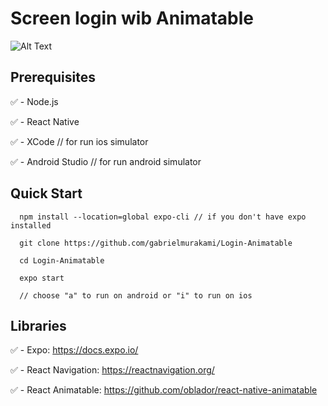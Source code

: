 # Screen login wib Animatable

![Alt Text](https://i.ibb.co/2nbwZtN/expo-go.jpg)

## Prerequisites

:white_check_mark: - Node.js

:white_check_mark: - React Native

:white_check_mark: - XCode // for run ios simulator

:white_check_mark: - Android Studio // for run android simulator


## Quick Start

```
  npm install --location=global expo-cli // if you don't have expo installed
   
  git clone https://github.com/gabrielmurakami/Login-Animatable
  
  cd Login-Animatable
  
  expo start
  
  // choose "a" to run on android or "i" to run on ios
```

## Libraries

:white_check_mark: - Expo: https://docs.expo.io/

:white_check_mark: - React Navigation: https://reactnavigation.org/

:white_check_mark: - React Animatable: https://github.com/oblador/react-native-animatable
